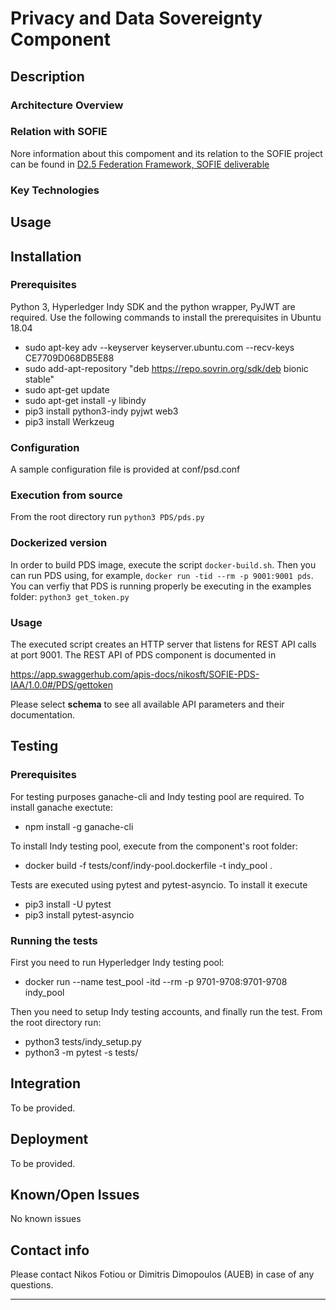 # Privacy and Data Sovereignty Component
## Description


### Architecture Overview



### Relation with SOFIE

Nore information about this compoment and its relation to the SOFIE project can be found in [D2.5 Federation Framework, SOFIE deliverable](https://media.voog.com/0000/0042/0957/files/SOFIE_D2.5-Federation_Framework%2C_2nd_version.pdf)


### Key Technologies



## Usage


## Installation

### Prerequisites
Python 3, Hyperledger Indy SDK and the python wrapper, PyJWT are required. Use the following commands to install the prerequisites in Ubuntu 18.04 

* sudo apt-key adv --keyserver keyserver.ubuntu.com --recv-keys CE7709D068DB5E88
* sudo add-apt-repository "deb https://repo.sovrin.org/sdk/deb bionic stable"
* sudo apt-get update
* sudo apt-get install -y libindy
* pip3 install python3-indy pyjwt web3
* pip3 install Werkzeug


### Configuration
A sample configuration file is provided at conf/psd.conf


### Execution from source
From the root directory run `python3 PDS/pds.py`

### Dockerized version
In order to build PDS image, execute the script `docker-build.sh`. Then you can run PDS using, for example,  `docker run -tid --rm -p 9001:9001 pds`. You can verfiy that PDS is running properly be executing in the examples folder: `python3 get_token.py`

### Usage
The executed script creates an HTTP server that listens for REST API calls at port 9001. The REST API of PDS component is documented in 

https://app.swaggerhub.com/apis-docs/nikosft/SOFIE-PDS-IAA/1.0.0#/PDS/gettoken 

Please select **schema** to see all available API parameters and their documentation.


## Testing

### Prerequisites
For testing purposes ganache-cli and Indy testing pool are required. To install ganache exectute:

* npm install -g ganache-cli

To install Indy testing pool, execute from the component's root folder:

* docker build -f tests/conf/indy-pool.dockerfile -t indy_pool . 

Tests are executed using pytest and pytest-asyncio. To install it execute 

* pip3 install -U pytest 
* pip3 install pytest-asyncio

### Running the tests
First you need to run Hyperledger Indy testing pool:

* docker run --name test_pool -itd --rm -p 9701-9708:9701-9708 indy_pool

Then you need to setup Indy testing accounts, and finally run the test. From the root directory run:

* python3 tests/indy_setup.py 
* python3 -m pytest -s  tests/


## Integration

To be provided.

## Deployment

To be provided.

## Known/Open Issues

No known issues

## Contact info

Please contact Nikos Fotiou or Dimitris Dimopoulos (AUEB) in case of any questions.

***